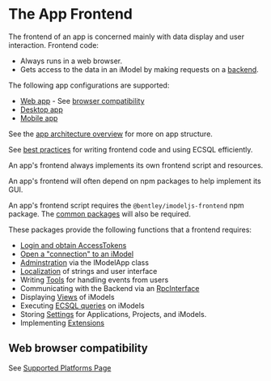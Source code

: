 # The App Frontend

The frontend of an app is concerned mainly with data display and user interaction. Frontend code:
* Always runs in a web browser.
* Gets access to the data in an iModel by making requests on a [backend](../backend/index.md).

The following app configurations are supported:
* [Web app](../App.md#web-apps) - See [browser compatibility](#web-browser-compatibility)
* [Desktop app](../App.md#desktop-apps)
* [Mobile app](../App.md#mobile-apps)

See the [app architecture overview](../SoftwareArchitecture.md) for more on app structure.

See [best practices](../backend/BestPractices.md) for writing frontend code and using ECSQL efficiently.

An app's frontend always implements its own frontend script and resources.

An app's frontend will often depend on npm packages to help implement its GUI.

An app's frontend script requires the `@bentley/imodeljs-frontend` npm package.
The [common packages](../common/index.md) will also be required.

These packages provide the following functions that a frontend requires:

* [Login and obtain AccessTokens](../common/AccessToken.md)
* [Open a "connection" to an iModel](./IModelConnection.md)
* [Adminstration](./IModelApp.md) via the IModelApp class
* [Localization](./Localization.md) of strings and user interface
* Writing [Tools](./Tools.md) for handling events from users
* Communicating with the Backend via an [RpcInterface](../RpcInterface.md)
* Displaying [Views](./Views.md) of iModels
* Executing [ECSQL queries](./ExecutingECSQL.md) on iModels
* Storing [Settings](./Settings.md) for Applications, Projects, and iModels.
* Implementing [Extensions](./Extensions.md)

## Web browser compatibility

See [Supported Platforms Page](../SupportedPlatforms.md#Supported-Browsers)
